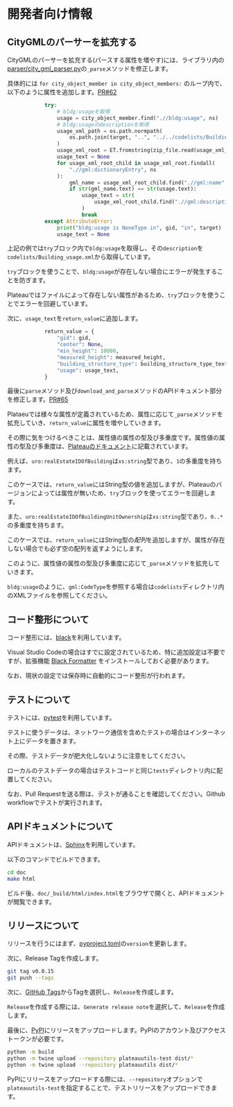 # 開発者向け情報

## CityGMLのパーサーを拡充する

CityGMLのパーサーを拡充する(パースする属性を増やす)には、ライブラリ内の[parser/city_gml_parser.py](https://github.com/eukarya-inc/plateauutils/blob/main/plateauutils/parser/city_gml_parser.py)の`_parse`メソッドを修正します。

具体的には `for city_object_member in city_object_members:` のループ内で、以下のように属性を追加します。[PR#62](https://github.com/eukarya-inc/plateauutils/pull/62)

```python
            try:
                # bldg:usageを取得
                usage = city_object_member.find(".//bldg:usage", ns)
                # bldg:usageのdescriptionを取得
                usage_xml_path = os.path.normpath(
                    os.path.join(target, "..", "../../codelists/Building_usage.xml")
                )
                usage_xml_root = ET.fromstring(zip_file.read(usage_xml_path))
                usage_text = None
                for usage_xml_root_child in usage_xml_root.findall(
                    ".//gml:dictionaryEntry", ns
                ):
                    gml_name = usage_xml_root_child.find(".//gml:name", ns)
                    if str(gml_name.text) == str(usage.text):
                        usage_text = str(
                            usage_xml_root_child.find(".//gml:description", ns).text
                        )
                        break
            except AttributeError:
                print("bldg:usage is NoneType in", gid, "in", target)
                usage_text = None
```

上記の例では`try`ブロック内で`bldg:usage`を取得し、その`description`を`codelists/Building_usage.xml`から取得しています。

`try`ブロックを使うことで、`bldg:usage`が存在しない場合にエラーが発生することを防ぎます。

Plateauではファイルによって存在しない属性があるため、`try`ブロックを使うことでエラーを回避しています。

次に、`usage_text`を`return_value`に追加します。

```python
            return_value = {
                "gid": gid,
                "center": None,
                "min_height": 10000,
                "measured_height": measured_height,
                "building_structure_type": building_structure_type_text,
                "usage": usage_text,
            }
```

最後に`parse`メソッド及び`download_and_parse`メソッドのAPIドキュメント部分を修正します。[PR#65](https://github.com/eukarya-inc/plateauutils/pull/65)

Plataeuでは様々な属性が定義されているため、属性に応じて`_parse`メソッドを拡充していき、`return_value`に属性を増やしていきます。

その際に気をつけるべきことは、属性値の属性の型及び多重度です。属性値の属性の型及び多重度は、[Plateauのドキュメント](https://www.mlit.go.jp/plateau/file/libraries/doc/plateau_doc_0001_ver03.pdf)に記載されています。

例えば、`uro:realEstateIDOfBuilding`は`xs:string`型であり、`1`の多重度を持ちます。

このケースでは、`return_value`にはString型の値を追加しますが、Plateauのバージョンによっては属性が無いため、`try`ブロックを使ってエラーを回避します。

また、`uro:realEstateIDOfBuildingUnitOwnership`は`xs:string`型であり、`0..*`の多重度を持ちます。

このケースでは、`return_value`にはString型の*配列*を追加しますが、属性が存在しない場合でも必ず空の配列を返すようにします。

このように、属性値の属性の型及び多重度に応じて`_parse`メソッドを拡充していきます。

`bldg:usage`のように、`gml:CodeType`を参照する場合は`codelists`ディレクトリ内のXMLファイルを参照してください。

## コード整形について

コード整形には、[black](https://pypi.org/project/black/)を利用しています。

Visual Studio Codeの場合はすでに設定されているため、特に追加設定は不要ですが、拡張機能 [Black Formatter](https://marketplace.visualstudio.com/items?itemName=ms-python.black-formatter) をインストールしておく必要があります。

なお、現状の設定では保存時に自動的にコード整形が行われます。

## テストについて

テストには、[pytest](https://docs.pytest.org/en/6.2.x/)を利用しています。

テストに使うデータは、ネットワーク通信を含めたテストの場合はインターネット上にデータを置きます。

その際、テストデータが肥大化しないように注意をしてください。

ローカルのテストデータの場合はテストコードと同じ`tests`ディレクトリ内に配置してください。

なお、Pull Requestを送る際は、テストが通ることを確認してください。Github workflowでテストが実行されます。

## APIドキュメントについて

APIドキュメントは、[Sphinx](https://www.sphinx-doc.org/ja/master/)を利用しています。

以下のコマンドでビルドできます。

```bash
cd doc
make html
```

ビルド後、`doc/_build/html/index.html`をブラウザで開くと、APIドキュメントが閲覧できます。

## リリースについて

リリースを行うにはまず、[pyproject.toml](https://github.com/eukarya-inc/plateauutils/blob/main/pyproject.toml)の`version`を更新します。

次に、Release Tagを作成します。

```bash
git tag v0.0.15
git push --tags
```

次に、[GitHub Tags](https://github.com/eukarya-inc/plateauutils/tags)からTagを選択し、`Release`を作成します。

`Release`を作成する際には、`Generate release note`を選択して、`Release`を作成します。

最後に、[PyPI](https://pypi.org/project/plateauutils/)にリリースをアップロードします。PyPIのアカウント及びアクセストークンが必要です。

```bash
python -m build
python -m twine upload --repository plateauutils-test dist/*
python -m twine upload --repository plateauutils dist/*
```

PyPIにリリースをアップロードする際には、`--repository`オプションで`plateauutils-test`を指定することで、テストリリースをアップロードできます。